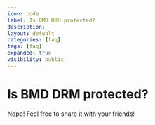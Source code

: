 ```yaml
---
icon: code
label: Is BMD DRM protected?
description: 
layout: defualt
categories: [faq]
tags: [faq]
expanded: true
visibility: public
---
```

# Is BMD DRM protected?
Nope! Feel free to share it with your friends!